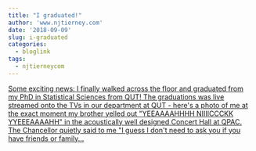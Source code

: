 ```yaml
---
title: "I graduated!"
author: 'www.njtierney.com'
date: '2018-09-09'
slug: i-graduated
categories:
  - bloglink
tags:
  - njtierneycom
---
```


[Some exciting news: I finally walked across the floor and graduated from my PhD in Statistical Sciences from QUT! The graduations was live streamed onto the TVs in our department at QUT - here's a photo of me at the exact moment my brother yelled out "YEEAAAAHHHH NIIIICCCKK YYEEEAAAAHH" in the acoustically well designed Concert Hall at QPAC. The Chancellor quietly said to me "I guess I don't need to ask you if you have friends or family...<click to read more>](https://www.njtierney.com/post/2018/09/09/graduated/)

